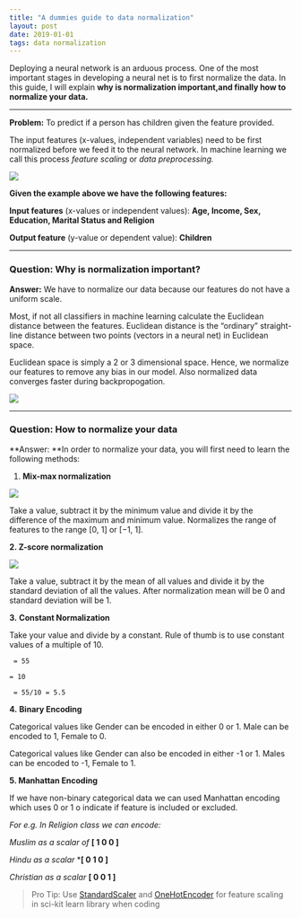 ```yaml
---
title: "A dummies guide to data normalization"
layout: post
date: 2019-01-01
tags: data normalization
---
```



Deploying a neural network is an arduous process. One of the most important
stages in developing a neural net is to first normalize the data. In this guide,
I will explain **why is normalization important,and finally how to
normalize your data.**

*****

**Problem:** To predict if a person has children given the feature provided.

The input features (x-values, independent variables) need to be first normalized
before we feed it to the neural network. In machine learning we call this
process *feature scaling* or *data preprocessing.*

![](https://cdn-images-1.medium.com/max/800/1*IV63jT3z4aJOGyHjEMdiGg.png)

**Given the example above we have the following features:**

**Input features** (x-values or independent values): **Age, Income, Sex,
Education, Marital Status and Religion**

**Output feature** (y-value or dependent value): **Children**

*****

### **Question: Why is normalization important?**

**Answer:** We have to normalize our data because our features do not have a
uniform scale.

Most, if not all classifiers in machine learning calculate the Euclidean
distance between the features. Euclidean distance is the “ordinary”
straight-line distance between two points (vectors in a neural net) in Euclidean
space.

Euclidean space is simply a 2 or 3 dimensional space. Hence, we normalize our
features to remove any bias in our model. Also normalized data converges faster
during backpropogation.

![](https://cdn-images-1.medium.com/max/800/1*PQ7T05W7qZU8fxLQbdkOSA.png)
<span class="figcaption_hack"></span>

*****

### **Question: How to normalize your data**

**Answer: **In order to normalize your data, you will first need to learn the
following methods:

1.  **Mix-max normalization**

![](https://cdn-images-1.medium.com/max/800/1*m-c4ARwLehrvsBW84w8jcA.png)

Take a value, subtract it by the minimum value and divide it by the difference
of the maximum and minimum value. Normalizes the range of features to the range
[0, 1] or [−1, 1].






**2. Z-score normalization**

![](https://cdn-images-1.medium.com/max/800/1*4pGbXvZ_kUZB1bZZIimNaw.png)

Take a value, subtract it by the mean of all values and divide it by the
standard deviation of all the values. After normalization mean will be 0 and
standard deviation will be 1.






**3.** **Constant Normalization**

Take your value and divide by a constant. Rule of thumb is to use constant
values of a multiple of 10.


     = 55

    = 10

     = 55/10 = 5.5

**4.** **Binary Encoding**

Categorical values like Gender can be encoded in either 0 or 1. Male can be
encoded to 1, Female to 0.

Categorical values like Gender can also be encoded in either -1 or 1. Males can
be encoded to -1, Female to 1.

**5. Manhattan Encoding**

If we have non-binary categorical data we can used Manhattan encoding which uses
0 or 1 o indicate if feature is included or excluded.

*For e.g. In Religion class we can encode:*

*Muslim as a scalar of* **[ 1 0 0 ]**

*Hindu as a scalar* ***[ 0 1 0 ]**

*Christian as a scalar* **[ 0 0 1 ]**

> Pro Tip: Use
> [StandardScaler](http://scikit-learn.org/stable/modules/generated/sklearn.preprocessing.StandardScaler.html)
and
[OneHotEncoder](http://scikit-learn.org/stable/modules/generated/sklearn.preprocessing.OneHotEncoder.html)
for feature scaling in sci-kit learn library when coding

